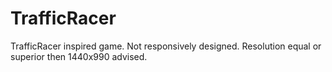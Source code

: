 # TrafficRacer
TrafficRacer inspired game. Not responsively designed. Resolution equal or superior then 1440x990 advised.

